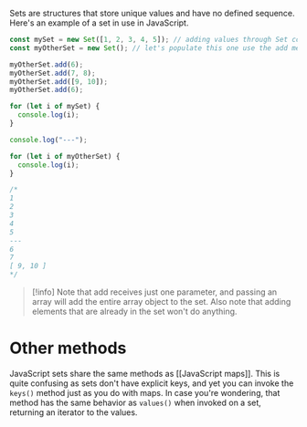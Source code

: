 Sets are structures that store unique values and have no defined sequence. Here's an example of a set in use in JavaScript.

```js
const mySet = new Set([1, 2, 3, 4, 5]); // adding values through Set constructor passing an array
const myOtherSet = new Set(); // let's populate this one use the add method

myOtherSet.add(6);
myOtherSet.add(7, 8);
myOtherSet.add([9, 10]);
myOtherSet.add(6);

for (let i of mySet) {
  console.log(i);
}

console.log("---");

for (let i of myOtherSet) {
  console.log(i);
}

/*
1
2
3
4
5
---
6
7
[ 9, 10 ]
*/
```

>[!info]
>Note that add receives just one parameter, and passing an array will add the entire array object to the set. Also note that adding elements that are already in the set won't do anything.

# Other methods

JavaScript sets share the same methods as [[JavaScript maps]]. This is quite confusing as sets don't have explicit keys, and yet you can invoke the `keys()` method just as you do with maps. In case you're wondering, that method has the same behavior as `values()` when invoked on a set, returning an iterator to the values.




